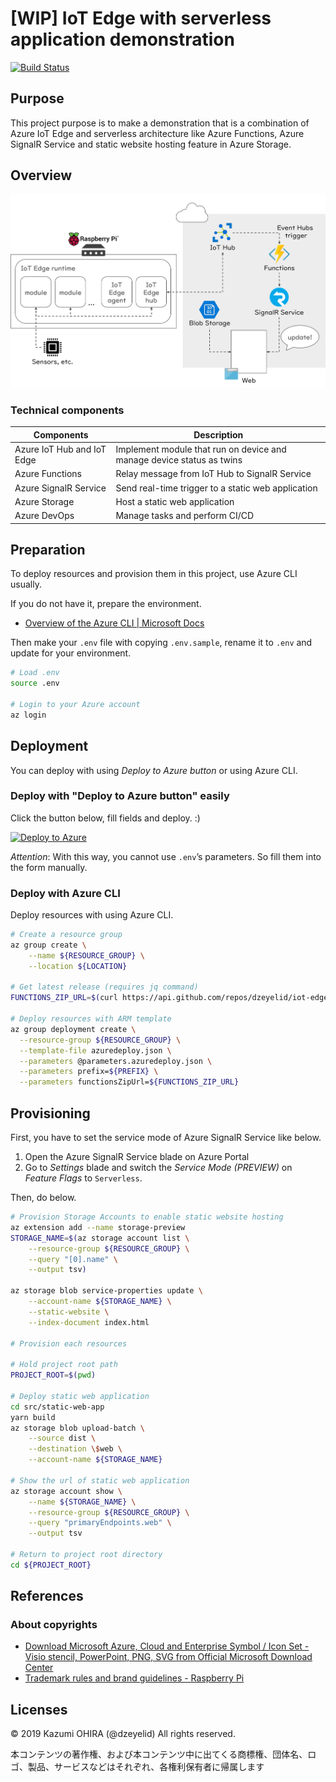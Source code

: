 # [WIP] IoT Edge with serverless application demonstration

[![Build Status](https://dev.azure.com/nico-playground/iot-edge-with-serverless-demo/_apis/build/status/dzeyelid.iot-edge-with-serverless-demo?branchName=master)](https://dev.azure.com/nico-playground/iot-edge-with-serverless-demo/_build/latest?definitionId=3&branchName=master)

## Purpose

This project purpose is to make a demonstration that is a combination of Azure IoT Edge and serverless architecture like Azure Functions, Azure SignalR Service and static website hosting feature in Azure Storage.

## Overview

![Overall design figure](./docs/images/20190126_watch-iot-edge-online_design-overall.png)

### Technical components

| Components | Description |
|------------|-------------|
| Azure IoT Hub and IoT Edge | Implement module that run on device and manage device status as twins |
| Azure Functions | Relay message from IoT Hub to SignalR Service |
| Azure SignalR Service | Send real-time trigger to a static web application |
| Azure Storage | Host a static web application |
| Azure DevOps | Manage tasks and perform CI/CD |

## Preparation

To deploy resources and provision them in this project, use Azure CLI usually.

If you do not have it, prepare the environment.

- [Overview of the Azure CLI \| Microsoft Docs](https://docs.microsoft.com/en-us/cli/azure/?view=azure-cli-latest)

Then make your `.env` file with copying `.env.sample`, rename it to `.env` and update for your environment.

```bash
# Load .env
source .env

# Login to your Azure account
az login
```

## Deployment

You can deploy with using _Deploy to Azure button_ or using Azure CLI.

### Deploy with "Deploy to Azure button" easily

Click the button below, fill fields and deploy. :)

[![Deploy to Azure](https://azuredeploy.net/deploybutton.svg)](https://deploy.azure.com/?repository=https://github.com/dzeyelid/iot-edge-with-serverless-demo?ptmpl=parameters.azuredeploy.json)

_Attention_: With this way, you cannot use `.env`’s parameters. So fill them into the form manually.

### Deploy with Azure CLI

Deploy resources with using Azure CLI.

```bash
# Create a resource group
az group create \
    --name ${RESOURCE_GROUP} \
    --location ${LOCATION}

# Get latest release (requires jq command)
FUNCTIONS_ZIP_URL=$(curl https://api.github.com/repos/dzeyelid/iot-edge-with-serverless-demo/releases/latest | jq -r '.assets[0].browser_download_url')

# Deploy resources with ARM template
az group deployment create \
  --resource-group ${RESOURCE_GROUP} \
  --template-file azuredeploy.json \
  --parameters @parameters.azuredeploy.json \
  --parameters prefix=${PREFIX} \
  --parameters functionsZipUrl=${FUNCTIONS_ZIP_URL}
```

## Provisioning

First, you have to set the service mode of Azure SignalR Service like below.

1. Open the Azure SignalR Service blade on Azure Portal
1. Go to _Settings_ blade and switch the _Service Mode (PREVIEW)_ on _Feature Flags_ to `Serverless`.

Then, do below.

```bash
# Provision Storage Accounts to enable static website hosting
az extension add --name storage-preview
STORAGE_NAME=$(az storage account list \
    --resource-group ${RESOURCE_GROUP} \
    --query "[0].name" \
    --output tsv)

az storage blob service-properties update \
    --account-name ${STORAGE_NAME} \
    --static-website \
    --index-document index.html

# Provision each resources

# Hold project root path
PROJECT_ROOT=$(pwd)

# Deploy static web application
cd src/static-web-app
yarn build
az storage blob upload-batch \
    --source dist \
    --destination \$web \
    --account-name ${STORAGE_NAME}

# Show the url of static web application
az storage account show \
    --name ${STORAGE_NAME} \
    --resource-group ${RESOURCE_GROUP} \
    --query "primaryEndpoints.web" \
    --output tsv

# Return to project root directory
cd ${PROJECT_ROOT}
```

## References

### About copyrights

- [Download Microsoft Azure, Cloud and Enterprise Symbol / Icon Set - Visio stencil, PowerPoint, PNG, SVG from Official Microsoft Download Center](https://www.microsoft.com/en-us/download/details.aspx?id=41937)
- [Trademark rules and brand guidelines - Raspberry Pi](https://www.raspberrypi.org/trademark-rules/)

## Licenses

© 2019 Kazumi OHIRA (@dzeyelid) All rights reserved.

本コンテンツの著作権、および本コンテンツ中に出てくる商標権、団体名、ロゴ、製品、サービスなどはそれぞれ、各権利保有者に帰属します
